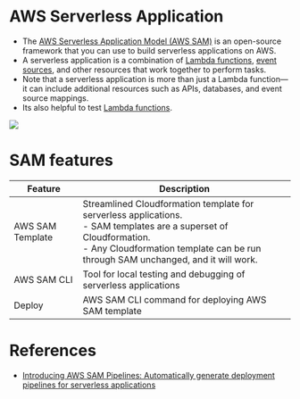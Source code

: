 # AWS Serverless Application
- The [AWS Serverless Application Model (AWS SAM)](https://docs.aws.amazon.com/serverless-application-model/latest/developerguide/what-is-sam.html) is an open-source framework that you can use to build serverless applications on AWS.
- A serverless application is a combination of [Lambda functions](Readme.md), [event sources](../../5_MessageBrokerServices/AmazonEventBridge.md), and other resources that work together to perform tasks.
- Note that a serverless application is more than just a Lambda function—it can include additional resources such as APIs, databases, and event source mappings.
- Its also helpful to test [Lambda functions](Readme.md).

![](https://explore.skillbuilder.aws/files/a/w/aws_prod1_docebosaas_com/1679778000/8FKtVG5bi16yMwGJwknY-Q/tincan/674187_1676990596_p1gpq6pq781l3ntaa1fcbps6c0t4_zip/assets/EpdBXc9em0dl9j9o_XC7M7dZ1QnL1e53C-section4-sam-transform_NOPROCESS_.jpg)

# SAM features

| Feature          | Description                                                                                                                                                                                                   |
|------------------|---------------------------------------------------------------------------------------------------------------------------------------------------------------------------------------------------------------|
| AWS SAM Template | Streamlined Cloudformation template for serverless applications.<br/>- SAM templates are a superset of Cloudformation. <br/>- Any Cloudformation template can be run through SAM unchanged, and it will work. |
| AWS SAM CLI      | Tool for local testing and debugging of serverless applications                                                                                                                                               |
| Deploy           | AWS SAM CLI command for deploying AWS SAM template                                                                                                                                                            |

# References
- [Introducing AWS SAM Pipelines: Automatically generate deployment pipelines for serverless applications](https://aws.amazon.com/blogs/compute/introducing-aws-sam-pipelines-automatically-generate-deployment-pipelines-for-serverless-applications/)